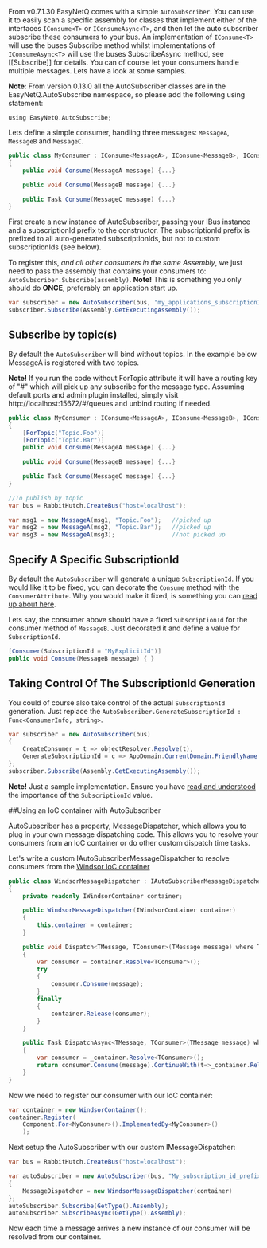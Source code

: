From v0.7.1.30 EasyNetQ comes with a simple `AutoSubscriber`. You can use it to easily scan a specific assembly for classes that implement either of the interfaces `IConsume<T>` or `IConsumeAsync<T>`, and then let the auto subscriber subscribe these consumers to your bus. An implementation of `IConsume<T>` will use the buses Subscribe method whilst implementations of `IConsumeAsync<T>` will use the buses SubscribeAsync method, see [[Subscribe]] for details. You can of course let your consumers handle multiple messages. Lets have a look at some samples.

**Note**: From version 0.13.0 all the AutoSubscriber classes are in the EasyNetQ.AutoSubscribe namespace, so please add the following using statement:

    using EasyNetQ.AutoSubscribe;

Lets define a simple consumer, handling three messages: `MessageA`, `MessageB` and `MessageC`.

```c#
public class MyConsumer : IConsume<MessageA>, IConsume<MessageB>, IConsumeAsync<MessageC>
{
    public void Consume(MessageA message) {...}

    public void Consume(MessageB message) {...}

    public Task Consume(MessageC message) {...}
}
```

First create a new instance of AutoSubscriber, passing your IBus instance and a subscriptionId prefix to the constructor. The subscriptionId prefix is prefixed to all auto-generated subscriptionIds, but not to custom subscriptionIds (see below).

To register this, _and all other consumers in the same Assembly_, we just need to pass the assembly that contains your consumers to: `AutoSubscriber.Subscribe(assembly)`. **Note!** This is something you only should do **ONCE**, preferably on application start up.

```c#
var subscriber = new AutoSubscriber(bus, "my_applications_subscriptionId_prefix");
subscriber.Subscribe(Assembly.GetExecutingAssembly());
```

## Subscribe by topic(s)
By default the `AutoSubscriber` will bind without topics. In the example below MessageA is registered with two topics.

**Note!** If you run the code without ForTopic attribute it will have a routing key of "#" which will pick up any subscribe for the message type. Assuming default ports and admin plugin installed, simply visit http://localhost:15672/#/queues and unbind routing if needed.

```c#
public class MyConsumer : IConsume<MessageA>, IConsume<MessageB>, IConsumeAsync<MessageC>
{
    [ForTopic("Topic.Foo")]
    [ForTopic("Topic.Bar")]
    public void Consume(MessageA message) {...}

    public void Consume(MessageB message) {...}

    public Task Consume(MessageC message) {...}
}

//To publish by topic
var bus = RabbitHutch.CreateBus("host=localhost");

var msg1 = new MessageA(msg1, "Topic.Foo");   //picked up
var msg2 = new MessageA(msg2, "Topic.Bar");   //picked up
var msg3 = new MessageA(msg3);                //not picked up
```

## Specify A Specific SubscriptionId
By default the `AutoSubscriber` will generate a unique `SubscriptionId`. If you would like it to be fixed, you can decorate the `Consume` method with the `ConsumerAttribute`. Why you would make it fixed, is something you can [read up about here](subscribe).

Lets say, the consumer above should have a fixed `SubscriptionId` for the consumer method of `MessageB`. Just decorated it and define a value for `SubscriptionId`.

```c#
[Consumer(SubscriptionId = "MyExplicitId")]
public void Consume(MessageB message) { }
```

## Taking Control Of The SubscriptionId Generation
You could of course also take control of the actual `SubscriptionId` generation. Just replace the `AutoSubscriber.GenerateSubscriptionId : Func<ConsumerInfo, string>`.

```c#
var subscriber = new AutoSubscriber(bus)
{
    CreateConsumer = t => objectResolver.Resolve(t),
    GenerateSubscriptionId = c => AppDomain.CurrentDomain.FriendlyName + c.ConcreteType.Name
};
subscriber.Subscribe(Assembly.GetExecutingAssembly());
```

**Note!** Just a sample implementation. Ensure you have [read and understood](subscribe) the importance of the `SubscriptionId` value.

##Using an IoC container with AutoSubscriber

AutoSubscriber has a property, MessageDispatcher, which allows you to plug in your own message dispatching code. This allows you to resolve your consumers from an IoC container or do other custom dispatch time tasks.

Let's write a custom IAutoSubscriberMessageDispatcher to resolve consumers from the [Windsor IoC container](http://docs.castleproject.org/Windsor.MainPage.ashx)

```C#
public class WindsorMessageDispatcher : IAutoSubscriberMessageDispatcher
{
    private readonly IWindsorContainer container;

    public WindsorMessageDispatcher(IWindsorContainer container)
    {
        this.container = container;
    }

    public void Dispatch<TMessage, TConsumer>(TMessage message) where TMessage : class where TConsumer : IConsume<TMessage>
    {
        var consumer = container.Resolve<TConsumer>();
        try
        {
            consumer.Consume(message);
        }
        finally
        {
            container.Release(consumer);
        }
    }

    public Task DispatchAsync<TMessage, TConsumer>(TMessage message) where TMessage: class where TConsumer: IConsumeAsync<TMessage>
    {
        var consumer = _container.Resolve<TConsumer>();           
        return consumer.Consume(message).ContinueWith(t=>_container.Release(consumer));            
    }
}
```

Now we need to register our consumer with our IoC container:

```c#
var container = new WindsorContainer();
container.Register(
    Component.For<MyConsumer>().ImplementedBy<MyConsumer>()
    );

```

Next setup the AutoSubscriber with our custom IMessageDispatcher:

```c#
var bus = RabbitHutch.CreateBus("host=localhost");

var autoSubscriber = new AutoSubscriber(bus, "My_subscription_id_prefix")
{
    MessageDispatcher = new WindsorMessageDispatcher(container)
};
autoSubscriber.Subscribe(GetType().Assembly);
autoSubscriber.SubscribeAsync(GetType().Assembly);
```

Now each time a message arrives a new instance of our consumer will be resolved from our container.